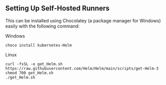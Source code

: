 ## Setting Up Self-Hosted Runners

This can be installed using Chocolatey (a package manager for Windows) easily with the following command:

Windows
```
choco install kubernetes-Helm
```

Linux
```
curl -fsSL -o get_Helm.sh https://raw.githubusercontent.com/Helm/Helm/main/scripts/get-Helm-3
chmod 700 get_Helm.sh
./get_Helm.sh
```
